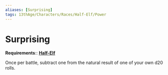 ```yaml
---
aliases: [Surprising]
tags: 13thAge/Characters/Races/Half-Elf/Power
---
```

# Surprising

**Requirements**:: **[Half-Elf](../7-Half-Elf.md)**

Once per battle, subtract one from the natural result of one of your own d20 rolls.
